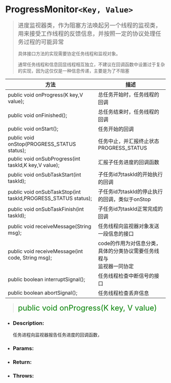 # ProgressMonitor`<Key, Value>`

> <font size=4>进度监视器类，作为阻塞方法唤起另一个线程的监视类，用来接受工作线程的反馈信息，并按照一定的协议处理任务过程的可能异常</font>
>
> 具体接口方法的实现需要协定任务线程和监视对象。
>
> 通常任务线程和信息回显线程相互独立，不建议在回调函数中设置过于复杂的实现，因为这仅仅是一种信息传递，主要是为了不阻塞



| 方法                                                         | 描述                                                         |
| ------------------------------------------------------------ | ------------------------------------------------------------ |
| public void onProgress(K key,V value);                       | 总任务开始时，任务线程的回调                                 |
| public void onFinished();                                    | 总任务结束时，任务线程的回调                                 |
| public void onStart();                                       | 任务开始的回调                                               |
| public void onStop(PROGRESS_STATUS status);                  | 任务中止，并汇报终止状态PROGRESS_STATUS                      |
| public void onSubProgress(int taskId,K key,V value);         | 汇报子任务进度的回调函数                                     |
| public void onSubTaskStart(int taskId);                      | 子任务id为taskId的开始执行的回调                             |
| public void onSubTaskStop(int taskId,PROGRESS_STATUS status); | 子任务id为taskId的停止执行的回调，类似于onStop               |
| public void onSubTaskFinish(int taskId);                     | 子任务id为taskId正常完成的回调                               |
| public void receiveMessage(String msg);                      | 任务线程向监视器对象发送一段信息的接口                       |
| public void receiveMessage(int code, String msg);            | code的作用为对信息分类，具体的分类协议需要任务线程与<br />监视器一同协定 |
| public boolean interruptSignal();                            | 任务线程检查中断信号的接口                                   |
| public boolean abortSignal();                                | 任务线程检查丢弃信息                                         |



> <font size=5 color=green>public void onProgress(K key, V value)</font>

* ### Description: 

  任务进程向监视器报告任务进度的回调函数，

* ### Params:

* ### Return:

* ### Throws:

  